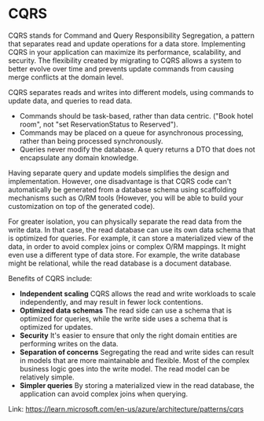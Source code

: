 # CQRS

CQRS stands for Command and Query Responsibility Segregation, a pattern that separates read and update operations for a data store. Implementing CQRS in your application can maximize its performance, scalability, and security. The flexibility created by migrating to CQRS allows a system to better evolve over time and prevents update commands from causing merge conflicts at the domain level.

CQRS separates reads and writes into different models, using commands to update data, and queries to read data.
* Commands should be task-based, rather than data centric. ("Book hotel room", not "set ReservationStatus to Reserved").
* Commands may be placed on a queue for asynchronous processing, rather than being processed synchronously.
* Queries never modify the database. A query returns a DTO that does not encapsulate any domain knowledge.


Having separate query and update models simplifies the design and implementation. However, one disadvantage is that CQRS code can't automatically be generated from a database schema using scaffolding mechanisms such as O/RM tools (However, you will be able to build your customization on top of the generated code).

For greater isolation, you can physically separate the read data from the write data. In that case, the read database can use its own data schema that is optimized for queries. For example, it can store a materialized view of the data, in order to avoid complex joins or complex O/RM mappings. It might even use a different type of data store. For example, the write database might be relational, while the read database is a document database.

Benefits of CQRS include:
* **Independent scaling** CQRS allows the read and write workloads to scale independently, and may result in fewer lock contentions.
* **Optimized data schemas** The read side can use a schema that is optimized for queries, while the write side uses a schema that is optimized for updates.
* **Security** It's easier to ensure that only the right domain entities are performing writes on the data.
* **Separation of concerns** Segregating the read and write sides can result in models that are more maintainable and flexible. Most of the complex business logic goes into the write model. The read model can be relatively simple.
* **Simpler queries** By storing a materialized view in the read database, the application can avoid complex joins when querying.

Link: https://learn.microsoft.com/en-us/azure/architecture/patterns/cqrs